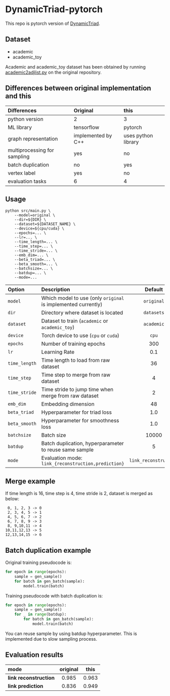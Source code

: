 # DynamicTriad-pytorch
This repo is pytorch version of [DynamicTriad](https://github.com/luckiezhou/DynamicTriad).

## Dataset

* academic
* academic_toy

Academic and academic_toy dataset has been obtained by running
[academic2adjlist.py](https://github.com/luckiezhou/DynamicTriad/blob/master/scripts/academic2adjlist.py)
on the original repository.

## Differences between original implementation and this

| **Differences** | **Original** | **this** |
| :--- | :--- | :--- |
| python version | 2 | 3 |
| ML library | tensorflow | pytorch |
| graph representation | implemented by C++ | uses python library |
| multiprocessing for sampling | yes | no |
| batch duplication | no | yes |
| vertex label | yes | no |
| evaluation tasks | 6 | 4 |

## Usage

```shell
python src/main.py \
	--model=original \
	--dir=${DIR} \
	--dataset=${DATASET_NAME} \
	--device=${cpu/cuda} \
	--epochs=... \
	--lr=... \
	--time_length=... \
	--time_step=... \
	--time_stride=... \
	--emb_dim=... \
	--beta_triad=... \
	--beta_smooth=... \
	--batchsize=... \
	--batdup=... \
	--mode=...
```

| **Option** | **Description** | **Default** |
|:--- | :--- | :---: |
| `model` | Which model to use (only `original` is implemented currently) | `original` |
| `dir` | Directory where dataset is located | `datasets`|
|`dataset`| Dataset to train (`academic` or `academic_toy`) | `academic`|
| `device` | Torch device to use (`cpu` or `cuda`) | `cpu`|
| `epochs` | Number of training epochs | 300 |
| `lr` | Learning Rate | 0.1 |
| `time_length` | Time length to load from raw dataset | 36 |
| `time_step` | Time step to merge from raw dataset | 4 |
| `time_stride` | Time stride to jump time when merge from raw dataset | 2 |
| `emb_dim` | Embedding dimension | 48 |
| `beta_triad` | Hyperparameter for triad loss | 1.0 |
| `beta_smooth` | Hyperparameter for smoothness loss | 1.0 |
| `batchsize` | Batch size | 10000 |
| `batdup` | Batch duplication, hyperparameter to reuse same sample | 5 |
| `mode` | Evaluation mode: `link_{reconstruction,prediction}` | `link_reconstruction` |

## Merge example

If time length is 16, time step is 4, time stride is 2, dataset is merged as below:

```
 0, 1, 2, 3 -> 0
 2, 3, 4, 5 -> 1
 4, 5, 6, 7 -> 2
 6, 7, 8, 9 -> 3
 8, 9,10,11 -> 4
10,11,12,13 -> 5
12,13,14,15 -> 6
```

## Batch duplication example

Original training pseudocode is:
```python
for epoch in range(epochs):
	sample = gen_sample()
	for batch in gen_batch(sample):
		model.train(batch)
```

Training pseudocode with batch duplication is:
```python
for epoch in range(epochs):
	sample = gen_sample()
	for _ in range(batdup):
		for batch in gen_batch(sample):
			model.train(batch)
```

You can reuse sample by using batdup hyperparameter. This is implemented due to slow sampling process.

## Evaluation results
| **mode** | **original** | **this** |
| :--- | :---: | :---: |
| **link reconstruction** | 0.985 | 0.963 |
| **link prediction** | 0.836 | 0.949 |

